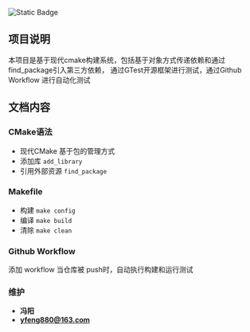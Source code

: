 ![Static Badge](https://img.shields.io/badge/build-passing-brightgreen)
## 项目说明
 本项目是基于现代cmake构建系统，包括基于对象方式传递依赖和通过find_package引入第三方依赖，
 通过GTest开源框架进行测试，通过Github Workflow 进行自动化测试
## 文档内容
### CMake语法
- 现代CMake 基于包的管理方式
- 添加库 `add_library`
- 引用外部资源 `find_package`
### Makefile
- 构建 `make config`
- 编译 `make build`
- 清除  `make clean`
### Github Workflow
添加 workflow  当仓库被 push时，自动执行构建和运行测试
### 维护
- **冯阳**
- **yfeng880@163.com**

